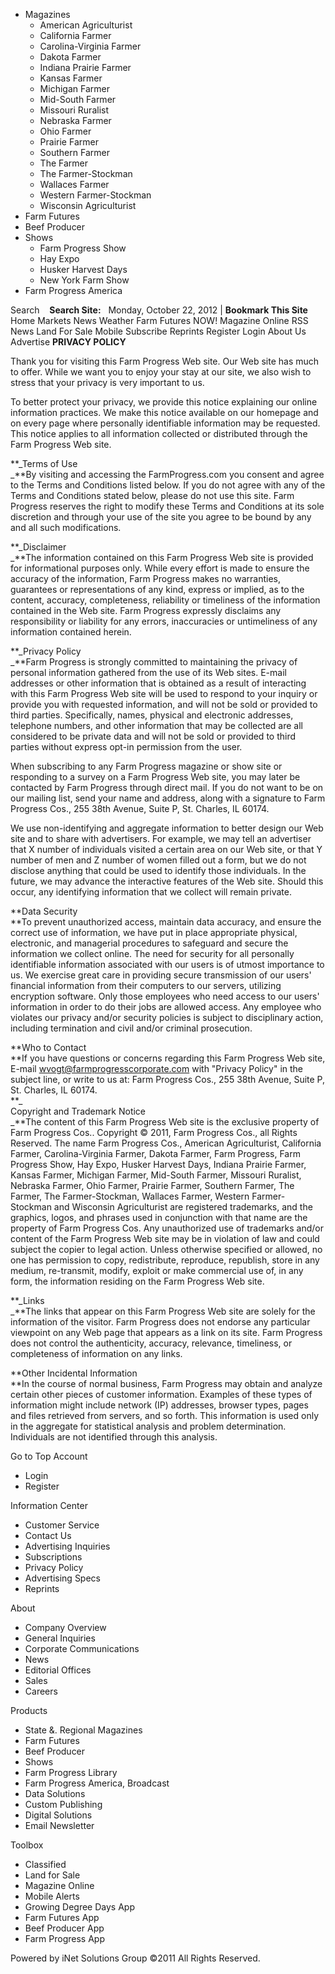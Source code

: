 *   Magazines
    *   American Agriculturist
    *   California Farmer
    *   Carolina-Virginia Farmer
    *   Dakota Farmer
    *   Indiana Prairie Farmer
    *   Kansas Farmer
    *   Michigan Farmer
    *   Mid-South Farmer
    *   Missouri Ruralist
    *   Nebraska Farmer
    *   Ohio Farmer
    *   Prairie Farmer
    *   Southern Farmer
    *   The Farmer
    *   The Farmer-Stockman
    *   Wallaces Farmer
    *   Western Farmer-Stockman
    *   Wisconsin Agriculturist
*   Farm Futures
*   Beef Producer
*   Shows
    *   Farm Progress Show
    *   Hay Expo
    *   Husker Harvest Days
    *   New York Farm Show
*   Farm Progress America

Search    **Search Site:**   Monday, October 22, 2012 | **Bookmark This Site**    Home Markets News Weather Farm Futures NOW! Magazine Online RSS News Land For Sale Mobile Subscribe Reprints Register Login About Us Advertise **PRIVACY POLICY**

Thank you for visiting this Farm Progress Web site. Our Web site has much to offer. While we want you to enjoy your stay at our site, we also wish to stress that your privacy is very important to us.

To better protect your privacy, we provide this notice explaining our online information practices. We make this notice available on our homepage and on every page where personally identifiable information may be requested. This notice applies to all information collected or distributed through the Farm Progress Web site.

**_Terms of Use  
_**By visiting and accessing the FarmProgress.com you consent and agree to the Terms and Conditions listed below. If you do not agree with any of the Terms and Conditions stated below, please do not use this site. Farm Progress reserves the right to modify these Terms and Conditions at its sole discretion and through your use of the site you agree to be bound by any and all such modifications.

**_Disclaimer  
_**The information contained on this Farm Progress Web site is provided for informational purposes only. While every effort is made to ensure the accuracy of the information, Farm Progress makes no warranties, guarantees or representations of any kind, express or implied, as to the content, accuracy, completeness, reliability or timeliness of the information contained in the Web site. Farm Progress expressly disclaims any responsibility or liability for any errors, inaccuracies or untimeliness of any information contained herein.

**_Privacy Policy  
_**Farm Progress is strongly committed to maintaining the privacy of personal information gathered from the use of its Web sites. E-mail addresses or other information that is obtained as a result of interacting with this Farm Progress Web site will be used to respond to your inquiry or provide you with requested information, and will not be sold or provided to third parties. Specifically, names, physical and electronic addresses, telephone numbers, and other information that may be collected are all considered to be private data and will not be sold or provided to third parties without express opt-in permission from the user.

When subscribing to any Farm Progress magazine or show site or responding to a survey on a Farm Progress Web site, you may later be contacted by Farm Progress through direct mail. If you do not want to be on our mailing list, send your name and address, along with a signature to Farm Progress Cos., 255 38th Avenue, Suite P, St. Charles, IL 60174.  
  
We use non-identifying and aggregate information to better design our Web site and to share with advertisers. For example, we may tell an advertiser that X number of individuals visited a certain area on our Web site, or that Y number of men and Z number of women filled out a form, but we do not disclose anything that could be used to identify those individuals. In the future, we may advance the interactive features of the Web site. Should this occur, any identifying information that we collect will remain private.

**Data Security  
**To prevent unauthorized access, maintain data accuracy, and ensure the correct use of information, we have put in place appropriate physical, electronic, and managerial procedures to safeguard and secure the information we collect online. The need for security for all personally identifiable information associated with our users is of utmost importance to us. We exercise great care in providing secure transmission of our users' financial information from their computers to our servers, utilizing encryption software. Only those employees who need access to our users' information in order to do their jobs are allowed access. Any employee who violates our privacy and/or security policies is subject to disciplinary action, including termination and civil and/or criminal prosecution.

**Who to Contact  
**If you have questions or concerns regarding this Farm Progress Web site, E-mail wvogt@farmprogresscorporate.com with "Privacy Policy" in the subject line, or write to us at: Farm Progress Cos., 255 38th Avenue, Suite P, St. Charles, IL 60174.  
**_  
Copyright and Trademark Notice  
_**The content of this Farm Progress Web site is the exclusive property of Farm Progress Cos.. Copyright © 2011, Farm Progress Cos., all Rights Reserved. The name Farm Progress Cos., American Agriculturist, California Farmer, Carolina-Virginia Farmer, Dakota Farmer, Farm Progress, Farm Progress Show, Hay Expo, Husker Harvest Days, Indiana Prairie Farmer, Kansas Farmer, Michigan Farmer, Mid-South Farmer, Missouri Ruralist, Nebraska Farmer, Ohio Farmer, Prairie Farmer, Southern Farmer, The Farmer, The Farmer-Stockman, Wallaces Farmer, Western Farmer-Stockman and Wisconsin Agriculturist are registered trademarks, and the graphics, logos, and phrases used in conjunction with that name are the property of Farm Progress Cos. Any unauthorized use of trademarks and/or content of the Farm Progress Web site may be in violation of law and could subject the copier to legal action. Unless otherwise specified or allowed, no one has permission to copy, redistribute, reproduce, republish, store in any medium, re-transmit, modify, exploit or make commercial use of, in any form, the information residing on the Farm Progress Web site.

**_Links  
_**The links that appear on this Farm Progress Web site are solely for the information of the visitor. Farm Progress does not endorse any particular viewpoint on any Web page that appears as a link on its site. Farm Progress does not control the authenticity, accuracy, relevance, timeliness, or completeness of information on any links.

**Other Incidental Information  
**In the course of normal business, Farm Progress may obtain and analyze certain other pieces of customer information. Examples of these types of information might include network (IP) addresses, browser types, pages and files retrieved from servers, and so forth. This information is used only in the aggregate for statistical analysis and problem determination. Individuals are not identified through this analysis.

Go to Top Account

*   Login
*   Register

Information Center

*   Customer Service
*   Contact Us
*   Advertising Inquiries
*   Subscriptions
*   Privacy Policy
*   Advertising Specs
*   Reprints

About

*   Company Overview
*   General Inquiries
*   Corporate Communications
*   News
*   Editorial Offices
*   Sales
*   Careers

Products

*   State &. Regional Magazines
*   Farm Futures
*   Beef Producer
*   Shows
*   Farm Progress Library
*   Farm Progress America, Broadcast
*   Data Solutions
*   Custom Publishing
*   Digital Solutions
*   Email Newsletter

Toolbox

*   Classified
*   Land for Sale
*   Magazine Online
*   Mobile Alerts
*   Growing Degree Days App
*   Farm Futures App
*   Beef Producer App
*   Farm Progress App

Powered by iNet Solutions Group ©2011 All Rights Reserved.